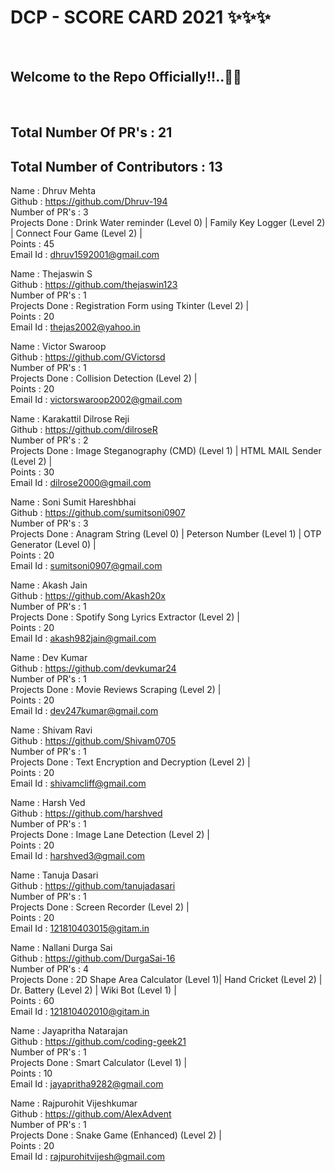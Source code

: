 <h1> DCP - SCORE CARD 2021 ✨✨✨ </h1> <br>
<h2> Welcome to the Repo Officially!!..🙌👏 </h2> <br>

## Total Number Of PR's : 21
## Total Number of Contributors : 13
  
Name : Dhruv Mehta <br>
Github : https://github.com/Dhruv-194 <br>
Number of PR's : 3 <br>
Projects Done : Drink Water reminder (Level 0) | Family Key Logger (Level 2) | Connect Four Game (Level 2) | <br>
Points : 45 <br>
Email Id : dhruv1592001@gmail.com

Name : Thejaswin S <br>
Github : https://github.com/thejaswin123 <br>
Number of PR's : 1 <br>
Projects Done : Registration Form using Tkinter (Level 2) | <br>
Points : 20 <br>
Email Id : thejas2002@yahoo.in

Name : Victor Swaroop <br>
Github : https://github.com/GVictorsd <br>
Number of PR's : 1 <br>
Projects Done : Collision Detection (Level 2) | <br>
Points : 20 <br>
Email Id : victorswaroop2002@gmail.com

Name : Karakattil Dilrose Reji <br>
Github : https://github.com/dilroseR <br>
Number of PR's : 2 <br>
Projects Done : Image Steganography (CMD) (Level 1) | HTML MAIL Sender (Level 2) | <br>
Points : 30 <br>
Email Id : dilrose2000@gmail.com

Name : Soni Sumit Hareshbhai <br>
Github : https://github.com/sumitsoni0907 <br>
Number of PR's : 3 <br>
Projects Done : Anagram String (Level 0) | Peterson Number (Level 1) | OTP Generator (Level 0) | <br>
Points : 20 <br>
Email Id : sumitsoni0907@gmail.com

Name : Akash Jain <br>
Github : https://github.com/Akash20x <br>
Number of PR's : 1 <br>
Projects Done : Spotify Song Lyrics Extractor (Level 2) | <br>
Points : 20 <br>
Email Id : akash982jain@gmail.com

Name : Dev Kumar <br>
Github : https://github.com/devkumar24 <br>
Number of PR's : 1 <br>
Projects Done : Movie Reviews Scraping (Level 2) | <br>
Points : 20 <br>
Email Id : dev247kumar@gmail.com

Name : Shivam Ravi <br>
Github : https://github.com/Shivam0705 <br>
Number of PR's : 1 <br>
Projects Done : Text Encryption and Decryption (Level 2) | <br>
Points : 20 <br>
Email Id : shivamcliff@gmail.com

Name : Harsh Ved <br>
Github : https://github.com/harshved <br>
Number of PR's : 1 <br>
Projects Done : Image Lane Detection (Level 2) | <br>
Points : 20 <br>
Email Id : harshved3@gmail.com

Name : Tanuja Dasari <br>
Github : https://github.com/tanujadasari <br>
Number of PR's : 1 <br>
Projects Done : Screen Recorder (Level 2) | <br>
Points : 20 <br>
Email Id : 121810403015@gitam.in

Name : Nallani Durga Sai <br>
Github : https://github.com/DurgaSai-16 <br>
Number of PR's : 4 <br>
Projects Done : 2D Shape Area Calculator (Level 1)| Hand Cricket (Level 2) | Dr. Battery (Level 2) | Wiki Bot (Level 1) | <br>
Points : 60 <br>
Email Id : 121810402010@gitam.in

Name : Jayapritha Natarajan <br>
Github : https://github.com/coding-geek21 <br>
Number of PR's : 1 <br>
Projects Done : Smart Calculator (Level 1) | <br>
Points : 10 <br>
Email Id : jayapritha9282@gmail.com

Name : Rajpurohit Vijeshkumar <br>
Github : https://github.com/AlexAdvent <br>
Number of PR's : 1 <br>
Projects Done : Snake Game (Enhanced) (Level 2) | <br>
Points : 20 <br>
Email Id : rajpurohitvijesh@gmail.com
